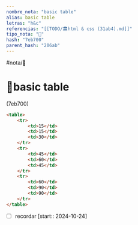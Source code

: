 ```yaml
---
nombre_nota: "basic table"
alias: basic table
letras: "h&c"
referencias: "[[TODO/🏛️html & css (31ab4).md]]"
tipo_nota: "📑"
hash: "7eb700"
parent_hash: "206ab"
---
```


#nota/📑

# 📑basic table
<div class="hash">(7eb700)</div>

```html
<table>
    <tr>
        <td>15</td>
        <td>15</td>
        <td>30</td>
    </tr>
    <tr>
        <td>45</td>
        <td>60</td>
        <td>45</td>
    </tr>
    <tr>
        <td>60</td>
        <td>90</td>
        <td>90</td>
    </tr>
</table>
```

- [ ] recordar  [start:: 2024-10-24]
